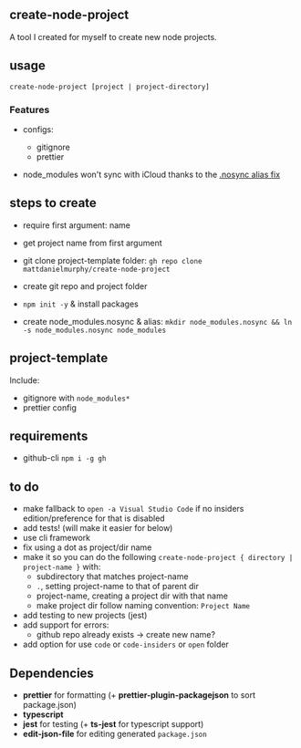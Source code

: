 ## create-node-project

A tool I created for myself to create new node projects.

## usage

`create-node-project [project | project-directory]`

### Features

- configs:

  - gitignore
  - prettier

- node_modules won't sync with iCloud thanks to the [.nosync alias fix](https://davidsword.ca/prevent-icloud-syncing-node_modules-folder/)

## steps to create

- require first argument: name
- get project name from first argument
- git clone project-template folder: `gh repo clone mattdanielmurphy/create-node-project`
- create git repo and project folder

- `npm init -y` & install packages
- create node_modules.nosync & alias: `mkdir node_modules.nosync && ln -s node_modules.nosync node_modules`

## project-template

Include:

- gitignore with `node_modules*`
- prettier config

## requirements

- github-cli `npm i -g gh`

## to do

- make fallback to `open -a Visual Studio Code` if no insiders edition/preference for that is disabled
- add tests! (will make it easier for below)
- use cli framework
- fix using a dot as project/dir name
- make it so you can do the following `create-node-project { directory | project-name }` with:
  - subdirectory that matches project-name
  - `.`, setting project-name to that of parent dir
  - project-name, creating a project dir with that name
  - make project dir follow naming convention: `Project Name`
- add testing to new projects (jest)
- add support for errors:
  - github repo already exists -> create new name?
- add option for use `code` or `code-insiders` or `open` folder

## Dependencies

- **prettier** for formatting (+ **prettier-plugin-packagejson** to sort package.json)
- **typescript**
- **jest** for testing (+ **ts-jest** for typescript support)
- **edit-json-file** for editing generated `package.json`
